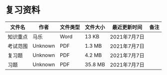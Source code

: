 # 复习资料

文件名|作者|文件类型|文件大小|最近更新时间|备注
---|---|---|---|---|---
知识重点|马乐|Word|13 KB|2021年7月7日
考试范围|Unknown|PDF|1.3 MB|2021年7月7日
复习题|Unknown|PDF|4.2 MB|2021年7月7日
习题|Unknown|PDF|35.8 MB|2021年7月7日